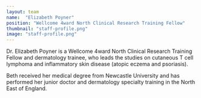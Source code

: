 ```yaml
---
layout: team
name:  "Elizabeth Poyner"
position: "Wellcome 4ward North Clinical Research Training Fellow"
thumbnail: "staff-profile.png"
image: "staff-profile.png"
---
```

Dr. Elizabeth Poyner is a Wellcome 4ward North Clinical Research Training Fellow and dermatology trainee, who leads the studies on cutaneous T cell lymphoma and inflammatory skin disease (atopic eczema and psoriasis).

Beth received her medical degree from Newcastle University and has performed her junior doctor and dermatology specialty training in the North East of England.
